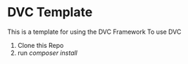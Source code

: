 # DVC Template

This is a template for using the DVC Framework
To use DVC
1. Clone this Repo
1. run *composer install*

